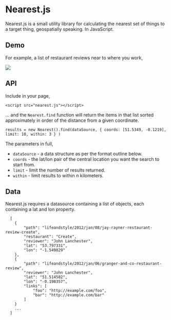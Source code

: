 
# Nearest.js

Nearest.js is a small utility library for calculating the nearest set of things to a target thing, geospatially speaking. In JavaScript.

## Demo

For example, a list of restaurant reviews near to where you work,

![](https://raw.github.com/commuterjoy/nearest/master/resources/images/nearest.png)

## API

Include in your page,

```
<script src="nearest.js"></script>
```

... and the `Nearest.find` function will return the items in that list sorted approximately in order of the distance from a given coordinate.

```
results = new Nearest().find(dataSource, { coords: [51.5349, -0.1219], limit: 10, within: 3 } )
```

The parameters in full,

- `dataSource` - a data structure as per the format outline below.
- `coords` - the lat/lon pair of the central location you want the search to start from.
- `limit` - limit the number of results returned.
- `within` - limit results to within _n_ kilometers.

## Data

Nearest.js requires a datasource containing a list of objects, each containing a lat and lon property.

```
  [
    {
        "path": "lifeandstyle/2012/jan/08/jay-rayner-restaurant-review-create",
        "restaurant": "Create",
        "reviewer": "John Lanchester",
        "lat": "53.797331",
        "lon": "-1.549829"
    },
    {
        "path": "lifeandstyle/2012/jan/06/granger-and-co-restaurant-review",
        "reviewer": "John Lanchester",
        "lat": "51.514502",
        "lon": "-0.198357",
        "links": [
            "foo": "http://example.com/foo",
            "bar": "http://example.com/bar"
        ]
    }
    ...
  ]
```

